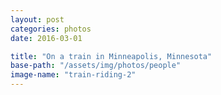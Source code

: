 ```yaml
---
layout: post
categories: photos
date: 2016-03-01

title: "On a train in Minneapolis, Minnesota"
base-path: "/assets/img/photos/people"
image-name: "train-riding-2"
---
```


